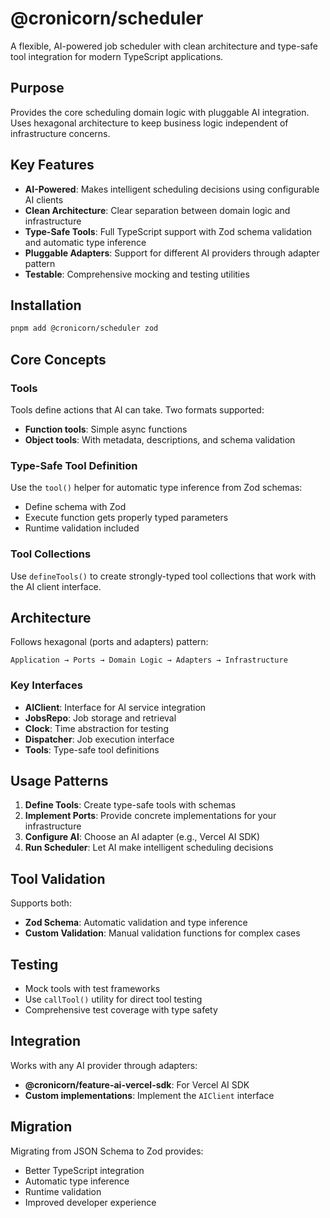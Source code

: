 # @cronicorn/scheduler

A flexible, AI-powered job scheduler with clean architecture and type-safe tool integration for modern TypeScript applications.

## Purpose

Provides the core scheduling domain logic with pluggable AI integration. Uses hexagonal architecture to keep business logic independent of infrastructure concerns.

## Key Features

- **AI-Powered**: Makes intelligent scheduling decisions using configurable AI clients
- **Clean Architecture**: Clear separation between domain logic and infrastructure
- **Type-Safe Tools**: Full TypeScript support with Zod schema validation and automatic type inference
- **Pluggable Adapters**: Support for different AI providers through adapter pattern
- **Testable**: Comprehensive mocking and testing utilities

## Installation

```bash
pnpm add @cronicorn/scheduler zod
```

## Core Concepts

### Tools

Tools define actions that AI can take. Two formats supported:

- **Function tools**: Simple async functions
- **Object tools**: With metadata, descriptions, and schema validation

### Type-Safe Tool Definition

Use the `tool()` helper for automatic type inference from Zod schemas:

- Define schema with Zod
- Execute function gets properly typed parameters
- Runtime validation included

### Tool Collections

Use `defineTools()` to create strongly-typed tool collections that work with the AI client interface.

## Architecture

Follows hexagonal (ports and adapters) pattern:

```
Application → Ports → Domain Logic → Adapters → Infrastructure
```

### Key Interfaces

- **AIClient**: Interface for AI service integration
- **JobsRepo**: Job storage and retrieval
- **Clock**: Time abstraction for testing
- **Dispatcher**: Job execution interface
- **Tools**: Type-safe tool definitions

## Usage Patterns

1. **Define Tools**: Create type-safe tools with schemas
2. **Implement Ports**: Provide concrete implementations for your infrastructure
3. **Configure AI**: Choose an AI adapter (e.g., Vercel AI SDK)
4. **Run Scheduler**: Let AI make intelligent scheduling decisions

## Tool Validation

Supports both:

- **Zod Schema**: Automatic validation and type inference
- **Custom Validation**: Manual validation functions for complex cases

## Testing

- Mock tools with test frameworks
- Use `callTool()` utility for direct tool testing
- Comprehensive test coverage with type safety

## Integration

Works with any AI provider through adapters:

- **@cronicorn/feature-ai-vercel-sdk**: For Vercel AI SDK
- **Custom implementations**: Implement the `AIClient` interface

## Migration

Migrating from JSON Schema to Zod provides:

- Better TypeScript integration
- Automatic type inference
- Runtime validation
- Improved developer experience
